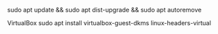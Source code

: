 
sudo apt update && sudo apt dist-upgrade && sudo apt autoremove




VirtualBox
sudo apt install virtualbox-guest-dkms linux-headers-virtual